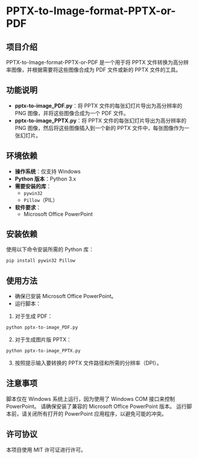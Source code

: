 # PPTX-to-Image-format-PPTX-or-PDF

## 项目介绍

PPTX-to-Image-format-PPTX-or-PDF 是一个用于将 PPTX 文件转换为高分辨率图像，并根据需要将这些图像合成为 PDF 文件或新的 PPTX 文件的工具。

## 功能说明

- **pptx-to-image_PDF.py**：将 PPTX 文件的每张幻灯片导出为高分辨率的 PNG 图像，并将这些图像合成为一个 PDF 文件。
- **pptx-to-image_PPTX.py**：将 PPTX 文件的每张幻灯片导出为高分辨率的 PNG 图像，然后将这些图像插入到一个新的 PPTX 文件中，每张图像作为一张幻灯片。

## 环境依赖

- **操作系统**：仅支持 Windows
- **Python 版本**：Python 3.x
- **需要安装的库**：
  - `pywin32`
  - `Pillow`（PIL）
- **软件要求**：
  - Microsoft Office PowerPoint

## 安装依赖

使用以下命令安装所需的 Python 库：

```Bash
pip install pywin32 Pillow
```

## 使用方法
- 确保已安装 Microsoft Office PowerPoint。
- 运行脚本：

1. 对于生成 PDF：
```Bash
python pptx-to-image_PDF.py
```

2. 对于生成图片版 PPTX：
```Bash
python pptx-to-image_PPTX.py
```
3. 按照提示输入要转换的 PPTX 文件路径和所需的分辨率（DPI）。

## 注意事项
脚本仅在 Windows 系统上运行，因为使用了 Windows COM 接口来控制 PowerPoint。
请确保安装了兼容的 Microsoft Office PowerPoint 版本。
运行脚本前，请关闭所有打开的 PowerPoint 应用程序，以避免可能的冲突。

## 许可协议
本项目使用 MIT 许可证进行许可。
